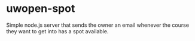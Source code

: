 # uwopen-spot
Simple node.js server that sends the owner an email whenever the course they want to get into has a spot available.
